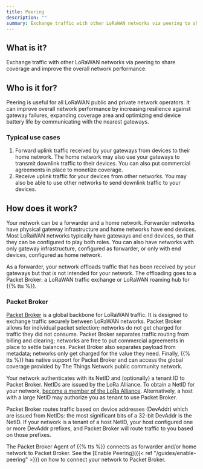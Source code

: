 ```yaml
---
title: Peering
description: ""
summary: Exchange traffic with other LoRaWAN networks via peering to share coverage and improve the overall network performance.
---
```


## What is it?

Exchange traffic with other LoRaWAN networks via peering to share coverage and improve the overall network performance.

## Who is it for?

Peering is useful for all LoRaWAN public and private network operators. It can improve overall network performance by increasing resilience against gateway failures, expanding coverage area and optimizing end device battery life by communicating with the nearest gateways.

### Typical use cases

1. Forward uplink traffic received by your gateways from devices to their home network. The home network may also use your gateways to transmit downlink traffic to their devices. You can also put commercial agreements in place to monetize coverage.
2. Receive uplink traffic for your devices from other networks. You may also be able to use other networks to send downlink traffic to your devices.

## How does it work?

Your network can be a forwarder and a home network. Forwarder networks have physical gateway infrastructure and home networks have end devices. Most LoRaWAN networks typically have gateways and end devices, so that they can be configured to play both roles. You can also have networks with only gateway infrastructure, configured as forwarder, or only with end devices, configured as home network.

As a forwarder, your network offloads traffic that has been received by your gateways but that is not intended for your network. The offloading goes to a Packet Broker: a LoRaWAN traffic exchange or LoRaWAN roaming hub for {{% tts %}}.

### Packet Broker

[Packet Broker](https://www.packetbroker.org) is a global backbone for LoRaWAN traffic. It is designed to exchange traffic securely between LoRaWAN networks. Packet Broker allows for individual packet selection; networks do not get charged for traffic they did not consume. Packet Broker separates traffic routing from billing and clearing; networks are free to put commercial agreements in place to settle balances. Packet Broker also separates payload from metadata; networks only get charged for the value they need. Finally, {{% tts %}} has native support for Packet Broker and can access the global coverage provided by The Things Network public community network.

Your network authenticates with its NetID and (optionally) a tenant ID to Packet Broker. NetIDs are issued by the LoRa Alliance. To obtain a NetID for your network, [become a member of the LoRa Alliance](https://lora-alliance.org/become-a-member). Alternatively, a host with a large NetID may authorize you as tenant to use Packet Broker.

Packet Broker routes traffic based on device addresses (DevAddr) which are issued from NetIDs: the most significant bits of a 32-bit DevAddr is the NetID. If your network is a tenant of a host NetID, your host configured one or more DevAddr prefixes, and Packet Broker will route traffic to you based on those prefixes.

The Packet Broker Agent of {{% tts %}} connects as forwarder and/or home network to Packet Broker. See the [Enable Peering]({{< ref "/guides/enable-peering" >}}) on how to connect your network to Packet Broker.
